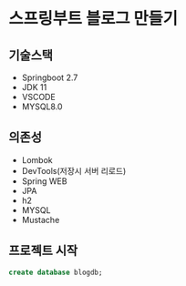 # 스프링부트 블로그 만들기

## 기술스택

- Springboot 2.7
- JDK 11
- VSCODE
- MYSQL8.0

## 의존성

- Lombok
- DevTools(저장시 서버 리로드)
- Spring WEB
- JPA
- h2
- MYSQL
- Mustache

## 프로젝트 시작

```sql
create database blogdb;
```
